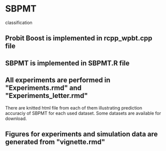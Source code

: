 # SBPMT
classification


## Probit Boost is implemented in rcpp_wpbt.cpp file
## SBPMT is implemented in SBPMT.R file

## All experiments are performed in "Experiments.rmd" and "Experiments_letter.rmd"

There are knitted html file from each of them illustrating prediction accuraciy of SBPMT for each used dataset. Some datasets are available for download.

## Figures for experiments and simulation data are generated from "vignette.rmd"

